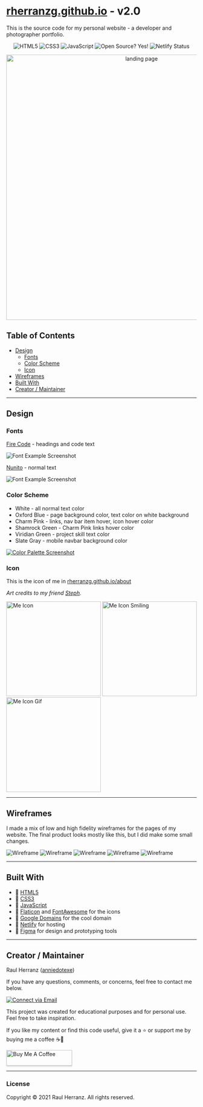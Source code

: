 # [rherranzg.github.io](https://rherranzg.github.io/) - v2.0

This is the source code for my personal website - a developer and photographer portfolio.

<p align="center">
    <img alt="HTML5" src="https://img.shields.io/badge/-HTML5-E44D26?style=flat&logo=html5&logoColor=white"/>
    <img alt="CSS3" src="https://img.shields.io/badge/-CSS3-2965f1?style=flat&logo=css3&logoColor=white"/>
    <img alt="JavaScript" src="https://img.shields.io/badge/-JavaScript-F0DB4F?style=flat&logo=javascript&logoColor=white"/>
    <img alt="Open Source? Yes!" src="https://badgen.net/badge/Open%20Source%20%3F/Yes%21/blue?icon=github"/>
    <img alt="Netlify Status" src="https://api.netlify.com/api/v1/badges/a97a8c74-04cc-4b59-b7b9-71d2800ca95f/deploy-status"/>

</p>

<p align="center">
  <a href="http://rherranzg.github.io"><img src="./img/readme/screenshot.png" width="700px" alt="landing page"></a>
</p>

## Table of Contents

- [Design](#design)
  - [Fonts](#fonts)
  - [Color Scheme](#color-scheme)
  - [Icon](#icon)
- [Wireframes](#wireframes)
- [Built With](#built-with)
- [Creator / Maintainer](#creator--maintainer)

---

## Design

### Fonts

[Fire Code](https://fonts.google.com/specimen/Fira+Code) - headings and code text

<img alt="Font Example Screenshot" src="./img/readme/fire-code.png">


[Nunito](https://fonts.google.com/specimen/Nunito) - normal text

<img alt="Font Example Screenshot" src="./img/readme/nunito.png">

### Color Scheme

- White - all normal text color
- Oxford Blue - page background color, text color on white background
- Charm Pink - links, nav bar item hover, icon hover color
- Shamrock Green - Charm Pink links hover color
- Viridian Green - project skill text color
- Slate Gray - mobile navbar background color

<a href="https://coolors.co/ffffff-1d263b-f08cae-399e5a-0fa3b1-6b818c"><img alt="Color Palette Screenshot" src="./img/readme/palette.png"></a>

### Icon

This is the icon of me in [rherranzg.github.io/about](https://rherranzg.github.io/about)

_Art credits to my friend [Steph](https://www.instagram.com/wynn.draws/)._

<img alt="Me Icon" src="./img/me-icon.png" width="250px">
<img alt="Me Icon Smiling" src="./img/me-icon-smiling.png" width="250px">
<img alt="Me Icon Gif" src="./img/me-icon.gif" width="250px">

---

## Wireframes

I made a mix of low and high fidelity wireframes for the pages of my website. The final product looks mostly like this, but I did make some small changes.

<img alt="Wireframe" src="./img/readme/wireframe-home-desktop.png" >
<img alt="Wireframe" src="./img/readme/wireframe-home-mobile.png" >
<img alt="Wireframe" src="./img/readme/wireframe-about-desktop.png" >
<img alt="Wireframe" src="./img/readme/wireframe-photos-desktop.png" >
<img alt="Wireframe" src="./img/readme/wireframe-photos-mobile.png" >

---

## Built With

- 💙 [HTML5](https://www.w3schools.com/html/)
- 💜 [CSS3](https://www.w3schools.com/css/)
- 💙 [JavaScript](https://www.w3schools.com/js/DEFAULT.asp)
- 💜 [Flaticon](https://www.flaticon.com/) and [FontAwesome](https://fontawesome.com/v5.15/icons?d=gallery&p=1) for the icons
- 💙 [Google Domains](https://domains.google/) for the cool domain
- 💜 [Netlify](https://www.netlify.com/) for hosting
- 💙 [Figma](https://www.figma.com/) for design and prototyping tools

---

## Creator / Maintainer

Raul Herranz ([anniedotexe](https://github.com/rherranzg))

If you have any questions, comments, or concerns, feel free to contact me below.

<p align="left">
  <a href="mailto:raul.herranz87@gmail.com"> 
    <img alt="Connect via Email" src="https://img.shields.io/badge/Gmail-c14438?style=flat&logo=Gmail&logoColor=white" />
  </a>
</p>

This project was created for educational purposes and for personal use. Feel free to take inspiration.

If you like my content or find this code useful, give it a ⭐ or support me by buying me a coffee ☕💙

<a href="https://www.buymeacoffee.com/anniedotexe" target="_blank"><img src="https://www.buymeacoffee.com/assets/img/custom_images/orange_img.png" alt="Buy Me A Coffee" style="height: 41px !important;width: 174px !important;box-shadow: 0px 3px 2px 0px rgba(190, 190, 190, 0.5) !important;-webkit-box-shadow: 0px 3px 2px 0px rgba(190, 190, 190, 0.5) !important;" ></a>

---

### License

Copyright &copy; 2021 Raul Herranz. All rights reserved.
